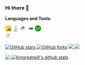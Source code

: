 ### Hi there 👋
**Languages and Tools:**  

<code><img height="20" src="https://raw.githubusercontent.com/github/explore/80688e429a7d4ef2fca1e82350fe8e3517d3494d/topics/javascript/javascript.png"></code>
<code><img height="20" src="https://raw.githubusercontent.com/github/explore/80688e429a7d4ef2fca1e82350fe8e3517d3494d/topics/java/java.png"></code>
<code><img height="20" src="https://raw.githubusercontent.com/github/explore/80688e429a7d4ef2fca1e82350fe8e3517d3494d/topics/python/python.png"></code>
<code><img height="20" src="https://raw.githubusercontent.com/github/explore/80688e429a7d4ef2fca1e82350fe8e3517d3494d/topics/go/go.png"></code>
<code><img height="20" src="https://raw.githubusercontent.com/github/explore/80688e429a7d4ef2fca1e82350fe8e3517d3494d/topics/csharp/csharp.png"></code>  
<code><img height="20" src="https://raw.githubusercontent.com/github/explore/80688e429a7d4ef2fca1e82350fe8e3517d3494d/topics/tensorflow/tensorflow.png"></code> 

<!--
**kingreatwill/kingreatwill** is a ✨ _special_ ✨ repository because its `README.md` (this file) appears on your GitHub profile.

Here are some ideas to get you started:

- 🔭 I’m currently working on ...
- 🌱 I’m currently learning ...
- 👯 I’m looking to collaborate on ...
- 🤔 I’m looking for help with ...
- 💬 Ask me about ...
- 📫 How to reach me: ...
- 😄 Pronouns: ...
- ⚡ Fun fact: ...
-->
<!--https://shields.io/category/social-->
[![GitHub stars](https://img.shields.io/github/stars/BuiltCloud/Ocelot.GrpcHttpGateway?style=social) ![GitHub forks](https://img.shields.io/github/forks/BuiltCloud/Ocelot.GrpcHttpGateway?style=social)](https://github.com/BuiltCloud/Ocelot.GrpcHttpGateway) [![](https://img.shields.io/nuget/v/Built.Mongo.Repository.svg) ![](https://img.shields.io/nuget/dt/Built.Mongo.Repository.svg)](https://www.nuget.org/profiles/kingreatwill)


<a href="https://github.com/BuiltCloud/Ocelot.GrpcHttpGateway">
  <img align="center" src="https://github-readme-stats.vercel.app/api/top-langs/?username=kingreatwill&theme=radical&hide_langs_below=1" />
</a>
<a href="https://github.com/BuiltCloud/Ocelot.GrpcHttpGateway">
  <img align="center" src="https://github-readme-stats.vercel.app/api?username=kingreatwill&hide=[%22stars%22]&show_icons=true&theme=gruvbox&line_height=27" alt="kingreatwill's github stats" />
</a>
<!--
[![kingreatwill's github stats](https://github-readme-stats.vercel.app/api?username=kingreatwill&hide=["stars"]&show_icons=true&theme=gruvbox&repo=BuiltCloud/Ocelot.GrpcHttpGateway)](https://github.com/BuiltCloud/Ocelot.GrpcHttpGateway)
-->

<!--
[![Top Langs](https://github-readme-stats.vercel.app/api/top-langs/?username=kingreatwill)](https://github.com/BuiltCloud/Ocelot.GrpcHttpGateway)
-->
<!--https://github.com/umutphp/github-action-dynamic-profile-page-->


<!-- START gadpp -->
